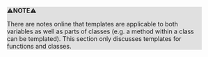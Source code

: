 <div style="margin:2em; background-color: #e0e0e0;">

<strong>⚠️NOTE️️️⚠️</strong>

There are notes online that templates are applicable to both variables as well as parts of classes (e.g. a method within a class can be templated). This section only discusses templates for functions and classes.
</div>

